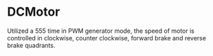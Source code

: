 # DCMotor
Utilized a 555 time in PWM generator mode, the speed of motor is controlled in clockwise, counter clockwise, forward brake and reverse brake quadrants.
